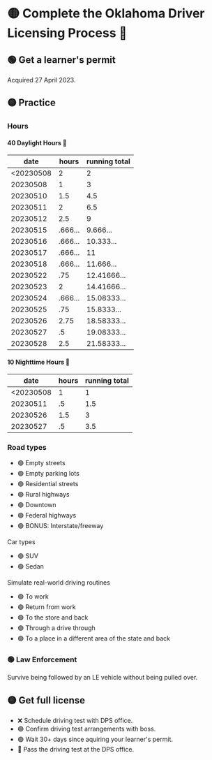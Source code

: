 # 🟡 Complete the Oklahoma Driver Licensing Process 🪪

## 🟢 Get a learner's permit
Acquired 27 April 2023.

## 🟡 Practice
### Hours
#### 40 Daylight Hours 🌄
|date|hours|running total|
|-|-|-|
|<20230508|2|2|
|20230508|1|3|
|20230510|1.5|4.5|
|20230511|2|6.5|
|20230512|2.5|9|
|20230515|.666...|9.666...|
|20230516|.666...|10.333...|
|20230517|.666...|11|
|20230518|.666...|11.666...|
|20230522|.75|12.41666...|
|20230523|2|14.41666...|
|20230524|.666...|15.08333...|
|20230525|.75|15.8333...|
|20230526|2.75|18.58333...|
|20230527|.5|19.08333...|
|20230528|2.5|21.58333...|

#### 10 Nighttime Hours 🌃
|date|hours|running total|
|-|-|-|
|<20230508|1|1|
|20230511|.5|1.5|
|20230526|1.5|3|
|20230527|.5|3.5|

### Road types

* 🟢 Empty streets
* 🟢 Empty parking lots
* 🟢 Residential streets
* 🟢 Rural highways
* 🟢 Downtown
* 🟢 Federal highways
* 🟢 BONUS: Interstate/freeway

Car types
* 🟢 SUV
* 🟢 Sedan

Simulate real-world driving routines
* 🟢 To work
* 🟢 Return from work
* 🟢 To the store and back
* 🟢 Through a drive through
* 🟢 To a place in a different area of the state and back 

### 🟢 Law Enforcement
Survive being followed by an LE vehicle without being pulled over.

## 🟡 Get full license
* ❌ Schedule driving test with DPS office.
* 🟢 Confirm driving test arrangements with boss.
* 🟢 Wait 30+ days since aquiring your learner's permit.
* 🔴 Pass the driving test at the DPS office.
